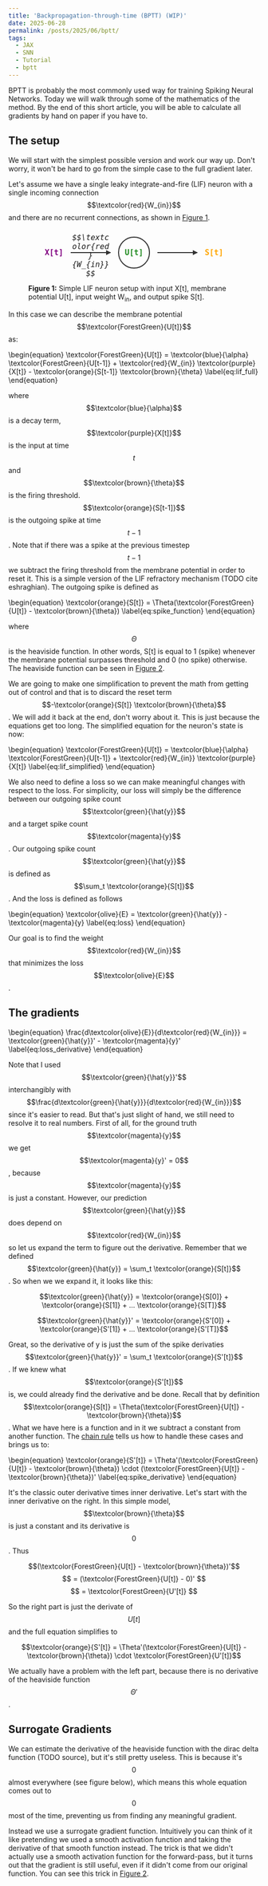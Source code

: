 ```yaml
---
title: 'Backpropagation-through-time (BPTT) (WIP)'
date: 2025-06-28
permalink: /posts/2025/06/bptt/
tags:
  - JAX
  - SNN
  - Tutorial
  - bptt
---
```


BPTT is probably the most commonly used way for training Spiking Neural Networks. Today we will walk through some of the mathematics of the method. By the end of this short article, you will be able to calculate all gradients by hand on paper if you have to. 

## The setup
We will start with the simplest possible version and work our way up. Don't worry, it won't be hard to go from the simple case to the full gradient later. 

Let's assume we have a single leaky integrate-and-fire (LIF) neuron with a single incoming connection $$\textcolor{red}{W_{in}}$$ and there are no recurrent connections, as shown in [Figure 1](#fig:neuron_diagram).

<figure id="fig:neuron_diagram">
<style>
.e-prop-diagram {
    display: flex;
    align-items: center;
    justify-content: center;
    gap: 15px;
    margin: 2em auto;
    font-family: monospace;
    font-size: 1.1em;
    width: 100%;
    text-align: center;
}
.neuron-circle {
    width: 60px;
    height: 60px;
    border-radius: 50%;
    border: 2px solid #333;
    display: flex;
    align-items: center;
    justify-content: center;
}
.connection-arrow {
    position: relative;
    width: 80px;
    height: 2px;
    background-color: #333;
}
.connection-arrow::after {
    content: '';
    position: absolute;
    right: -1px;
    top: -4px;
    width: 0;
    height: 0;
    border-top: 5px solid transparent;
    border-bottom: 5px solid transparent;
    border-left: 10px solid #333;
}
.connection-label {
    position: absolute;
    width: 100%;
    text-align: center;
    top: -2.5em;
    font-style: italic;
}
</style>
<div class="e-prop-diagram">
    <span style="color: purple; font-weight: bold;">X[t]</span>
    <div class="connection-arrow">
        <div class="connection-label">$$\textcolor{red}{W_{in}}$$</div>
    </div>
    <div class="neuron-circle" style="color: ForestGreen; font-weight: bold;">U[t]</div>
    <div class="connection-arrow"></div>
    <span style="color: orange; font-weight: bold;">S[t]</span>
</div>
<figcaption><strong>Figure 1:</strong> Simple LIF neuron setup with input X[t], membrane potential U[t], input weight W<sub>in</sub>, and output spike S[t].</figcaption>
</figure>

In this case we can describe the membrane potential $$\textcolor{ForestGreen}{U[t]}$$ as:

\begin{equation}
\textcolor{ForestGreen}{U[t]} = \textcolor{blue}{\alpha} \textcolor{ForestGreen}{U[t-1]} + \textcolor{red}{W_{in}} \textcolor{purple}{X[t]} - \textcolor{orange}{S[t-1]} \textcolor{brown}{\theta}
\label{eq:lif_full}
\end{equation}

where $$\textcolor{blue}{\alpha}$$ is a decay term, $$\textcolor{purple}{X[t]}$$ is the input at time $$t$$ and $$\textcolor{brown}{\theta}$$ is the firing threshold. $$\textcolor{orange}{S[t-1]}$$ is the outgoing spike at time $$t-1$$. Note that if there was a spike at the previous timestep $$t-1$$ we subtract the firing threshold from the membrane potential in order to reset it. This is a simple version of the LIF refractory mechanism (TODO cite eshraghian). The outgoing spike is defined as 

\begin{equation}
\textcolor{orange}{S[t]} = \Theta(\textcolor{ForestGreen}{U[t]} - \textcolor{brown}{\theta})
\label{eq:spike_function}
\end{equation}

where $$\Theta$$ is the heaviside function. In other words, S[t] is equal to 1 (spike) whenever the membrane potential surpasses threshold and 0 (no spike) otherwise. The heaviside function can be seen in [Figure 2](#fig:surrogate_gradient).

We are going to make one simplification to prevent the math from getting out of control and that is to discard the reset term $$-\textcolor{orange}{S[t]} \textcolor{brown}{\theta}$$. We will add it back at the end, don't worry about it. This is just because the equations get too long. The simplified equation for the neuron's state is now:

\begin{equation}
\textcolor{ForestGreen}{U[t]} = \textcolor{blue}{\alpha} \textcolor{ForestGreen}{U[t-1]} + \textcolor{red}{W_{in}} \textcolor{purple}{X[t]}
\label{eq:lif_simplified}
\end{equation}

We also need to define a loss so we can make meaningful changes with respect to the loss. For simplicity, our loss will simply be the difference between our outgoing spike count $$\textcolor{green}{\hat{y}}$$ and a target spike count $$\textcolor{magenta}{y}$$. Our outgoing spike count $$\textcolor{green}{\hat{y}}$$ is defined as $$\sum_t \textcolor{orange}{S[t]}$$. And the loss is defined as follows

\begin{equation}
\textcolor{olive}{E} = \textcolor{green}{\hat{y}} - \textcolor{magenta}{y}
\label{eq:loss}
\end{equation}


Our goal is to find the weight $$\textcolor{red}{W_{in}}$$ that minimizes the loss $$\textcolor{olive}{E}$$. 

## The gradients

\begin{equation}
\frac{d\textcolor{olive}{E}}{d\textcolor{red}{W_{in}}} = \textcolor{green}{\hat{y}}' - \textcolor{magenta}{y}'
\label{eq:loss_derivative}
\end{equation}


Note that I used $$\textcolor{green}{\hat{y}}'$$ interchangibly with $$\frac{d\textcolor{green}{\hat{y}}}{d\textcolor{red}{W_{in}}}$$ since it's easier to read. But that's just slight of hand, we still need to resolve it to real numbers. First of all, for the ground truth $$\textcolor{magenta}{y}$$ we get $$\textcolor{magenta}{y}' = 0$$, because $$\textcolor{magenta}{y}$$ is just a constant. However, our prediction $$\textcolor{green}{\hat{y}}$$ does depend on $$\textcolor{red}{W_{in}}$$ so let us expand the term to figure out the derivative. Remember that we defined $$\textcolor{green}{\hat{y}} = \sum_t \textcolor{orange}{S[t]}$$. So when we we expand it, it looks like this:


$$\textcolor{green}{\hat{y}} = \textcolor{orange}{S[0]} + \textcolor{orange}{S[1]} + ... \textcolor{orange}{S[T]}$$


$$\textcolor{green}{\hat{y}}' = \textcolor{orange}{S'[0]} + \textcolor{orange}{S'[1]} + ... \textcolor{orange}{S'[T]}$$


Great, so the derivative of y is just the sum of the spike derivaties $$\textcolor{green}{\hat{y}}' = \sum_t \textcolor{orange}{S'[t]}$$. If we knew what $$\textcolor{orange}{S'[t]}$$ is, we could already find the derivative and be done. Recall that by definition $$\textcolor{orange}{S[t]} = \Theta(\textcolor{ForestGreen}{U[t]} - \textcolor{brown}{\theta})$$. What we have here is a function and in it we subtract a constant from another function. The [chain rule](https://en.wikipedia.org/wiki/Differentiation_rules#Chain_rule) tells us how to handle these cases and brings us to:

\begin{equation}
\textcolor{orange}{S'[t]} = \Theta'(\textcolor{ForestGreen}{U[t]} - \textcolor{brown}{\theta}) \cdot (\textcolor{ForestGreen}{U[t]} - \textcolor{brown}{\theta})'
\label{eq:spike_derivative}
\end{equation}


It's the classic outer derivative times inner derivative. Let's start with the inner derivative on the right. In this simple model, $$\textcolor{brown}{\theta}$$ is just a constant and its derivative is $$0$$. Thus


$$(\textcolor{ForestGreen}{U[t]} - \textcolor{brown}{\theta})'$$
$$ = (\textcolor{ForestGreen}{U[t]} - 0)' $$
$$ = \textcolor{ForestGreen}{U'[t]} $$


So the right part is just the derivate of $$U[t]$$ and the full equation simplifies to


$$\textcolor{orange}{S'[t]} = \Theta'(\textcolor{ForestGreen}{U[t]} - \textcolor{brown}{\theta}) \cdot \textcolor{ForestGreen}{U'[t]}$$


We actually have a problem with the left part, because there is no derivative of the heaviside function $$\Theta'$$. 

## Surrogate Gradients

We can estimate the derivative of the heaviside function with the dirac delta function (TODO source), but it's still pretty useless. This is because it's $$0$$ almost everywhere (see figure below), which means this whole equation comes out to $$0$$ most of the time, preventing us from finding any meaningful gradient. 

Instead we use a surrogate gradient function. Intuitively you can think of it like pretending we used a smooth activation function and taking the derivative of that smooth function instead. The trick is that we didn't actually use a smooth activation function for the forward-pass, but it turns out that the gradient is still useful, even if it didn't come from our original function. You can see this trick in [Figure 2](#fig:surrogate_gradient).

<figure id="fig:surrogate_gradient">
<div id="surrogate-gradient-plot" style="width:100%; height:400px;"></div>
<figcaption><strong>Figure 2:</strong> Surrogate gradient concept showing the Heaviside function (left, solid) and its smooth sigmoid approximation (left, dashed), along with their derivatives (right). The Heaviside derivative is the Dirac delta (spike at zero), while the sigmoid derivative provides a smooth, trainable gradient.</figcaption>
</figure>

<script src="https://cdn.plot.ly/plotly-latest.min.js"></script>
<script>
document.addEventListener('DOMContentLoaded', function() {
    const sigmoidColor = '#1f77b4'; // Muted blue
    const heavisideColor = '#ff7f0e'; // Safety orange

    // Generate data
    const x = [];
    for (let i = -5; i <= 5; i += 0.1) {
        x.push(i);
    }

    // Left plot data
    const y_heaviside = x.map(val => val < 0 ? 0 : 1);
    const y_sigmoid = x.map(val => 1 / (1 + Math.exp(-val)));

    // Right plot data
    const y_sigmoid_deriv = y_sigmoid.map(val => val * (1 - val));

    // Traces for the left plot
    const trace_heaviside = {
        x: x,
        y: y_heaviside,
        mode: 'lines',
        name: 'Heaviside (Θ)',
        line: { color: heavisideColor, width: 3 },
        showlegend: false
    };

    const trace_sigmoid = {
        x: x,
        y: y_sigmoid,
        mode: 'lines',
        name: 'Sigmoid (σ, Surrogate)',
        line: { color: sigmoidColor, dash: 'dash', width: 3 },
        showlegend: false
    };

    // Traces for the right plot
    const trace_dirac = {
        x: [0, 0],
        y: [0, 1], // Representing Dirac as a spike of height 1
        mode: 'lines',
        name: 'Dirac Delta (δ)',
        xaxis: 'x2',
        yaxis: 'y2',
        line: { color: heavisideColor, width: 3 }
    };

    const trace_sigmoid_deriv = {
        x: x,
        y: y_sigmoid_deriv,
        mode: 'lines',
        name: 'Sigmoid Derivative (σ′)',
        xaxis: 'x2',
        yaxis: 'y2',
        line: { color: sigmoidColor, dash: 'dash', width: 3 }
    };

    const layout = {
        title: 'Surrogate Gradient Concept',
        xaxis: {
            domain: [0, 0.45],
            title: 'x',
            zeroline: true
        },
        yaxis: {
            title: 'f(x)',
            range: [-0.1, 1.1]
        },
        xaxis2: {
            domain: [0.55, 1],
            title: 'x',
            zeroline: true
        },
        yaxis2: {
            anchor: 'x2',
            title: 'f\'(x)',
            range: [-0.1, 1.1]
        },
        legend: {
            x: 1.02,
            xanchor: 'left',
            y: 0.5,
            yanchor: 'middle',
            orientation: 'v'
        },
        margin: {
            b: 100,
            r: 150
        }
    };

    Plotly.newPlot('surrogate-gradient-plot', [trace_heaviside, trace_sigmoid, trace_dirac, trace_sigmoid_deriv], layout);
});
</script>

Let's use the sigmoid derivative as our surrogate gradient function, i.e., $$\Theta' = \sigma'$$. We will treat it as a known quantity even though it still has the $$'$$ symbol. $$\textcolor{brown}{\theta}$$ is just a constant and $$\textcolor{ForestGreen}{U[t]}$$ is known at time $$t$$ so we now know the left side of the equation. All that's left is $$\textcolor{ForestGreen}{U'[t]}$$ the derivative of the mebrane potential with respect to the input weight $$\textcolor{red}{W_{in}}$$.

To find the derivative of $$U[t]$$, let's remember its definition: $$\textcolor{ForestGreen}{U[t]} = \textcolor{blue}{\alpha} \textcolor{ForestGreen}{U[t-1]} + \textcolor{red}{W_{in}} \textcolor{purple}{X[t]}$$. Since $$U[t]$$ depends on $$W_in$$ and obviously $$\textcolor{red}{W_{in}} \textcolor{purple}{X[t]}$$ depends on $$W_{in}$$ as well, we get two parts to the derivative:


$$\textcolor{ForestGreen}{U'[t]} = (\textcolor{blue}{\alpha} \textcolor{ForestGreen}{U[t-1]})' + (\textcolor{red}{W_{in}} \textcolor{purple}{X[t]})'$$


Once again, $$\textcolor{blue}{\alpha}$$ is a constant, so the first term comes out to $$\textcolor{blue}{\alpha} \textcolor{ForestGreen}{U'[t-1]}$$. For the second term, obviously the derivative with respect to $$W_{in}$$ is simply $$(\textcolor{red}{W_{in}} \textcolor{purple}{X[t]})' = \textcolor{purple}{X[t]}$$

And thus the derivative of $$\textcolor{ForestGreen}{U[t]}$$ is:

\begin{equation}
\textcolor{ForestGreen}{U'[t]} = \textcolor{blue}{\alpha} \textcolor{ForestGreen}{U'[t-1]} + \textcolor{purple}{X[t]}
\label{eq:membrane_derivative_recursive}
\end{equation}


Okay that was straight-forward but now we have a weird recursion because the derivative of $$\textcolor{ForestGreen}{U[t]}$$ depends on the derivative of $$\textcolor{ForestGreen}{U[t-1]}$$. That one depends on $$\textcolor{ForestGreen}{U[t-2]}$$ and so on. The recursion ends when we reach the initial state, which is just a constant. It's much easier to work upwards from the initial state.

## Solving the recursion


The goal is to find the pattern in this recursion and then take its derivative. It will only take a couple of steps, but first let's set an initial state $$\textcolor{ForestGreen}{U[0]} = 0$$ and hence $$\textcolor{ForestGreen}{U'[0]} = 0$$. In this case, we know that 


$$\textcolor{ForestGreen}{U[1]} = \textcolor{blue}{\alpha} \textcolor{ForestGreen}{U[0]} + \textcolor{red}{W_{in}} \textcolor{purple}{X[0]}$$


$$ = \textcolor{blue}{\alpha} 0 + \textcolor{red}{W_{in}} \textcolor{purple}{X[1]} $$

$$ = \textcolor{red}{W_{in}} \textcolor{purple}{X[1]} $$


Going one step further, we find that: 


$$\textcolor{ForestGreen}{U[2]} = \textcolor{blue}{\alpha} \textcolor{ForestGreen}{U[1]} + \textcolor{red}{W_{in}} \textcolor{purple}{X[2]}$$


$$= \textcolor{blue}{\alpha} (\textcolor{red}{W_{in}} \textcolor{purple}{X[1]}) + \textcolor{red}{W_{in}} \textcolor{purple}{X[2]}$$


$$= \textcolor{blue}{\alpha} \textcolor{red}{W_{in}} \textcolor{purple}{X[1]} + \textcolor{red}{W_{in}} \textcolor{purple}{X[2]}$$


and another step:


$$\textcolor{ForestGreen}{U[3]} = \textcolor{blue}{\alpha} \textcolor{ForestGreen}{U[2]} + \textcolor{red}{W_{in}} \textcolor{purple}{X[3]}$$


$$ = \textcolor{blue}{\alpha} (\textcolor{blue}{\alpha} \textcolor{red}{W_{in}} \textcolor{purple}{X[1]} + \textcolor{red}{W_{in}} \textcolor{purple}{X[2]}) + \textcolor{red}{W_{in}} \textcolor{purple}{X[3]}$$


$$ = \textcolor{blue}{\alpha}^2 \textcolor{red}{W_{in}} \textcolor{purple}{X[1]} + \textcolor{blue}{\alpha} \textcolor{red}{W_{in}} \textcolor{purple}{X[2]} + \textcolor{red}{W_{in}} \textcolor{purple}{X[3]}$$


To make the pattern more obvious, let me add some exponents: 


$$\textcolor{ForestGreen}{U[3]} = \textcolor{blue}{\alpha}^2 \textcolor{red}{W_{in}} \textcolor{purple}{X[1]} + \textcolor{blue}{\alpha}^1 \textcolor{red}{W_{in}} \textcolor{purple}{X[2]} + \textcolor{blue}{\alpha}^0 \textcolor{red}{W_{in}} \textcolor{purple}{X[3]}$$


In general, we find that


$$\textcolor{ForestGreen}{U[t]} = \textcolor{blue}{\alpha}^{t-1} \textcolor{red}{W_{in}} \textcolor{purple}{X[1]} + \textcolor{blue}{\alpha}^{t-2} \textcolor{red}{W_{in}} \textcolor{purple}{X[2]} + ... + \textcolor{blue}{\alpha}^{t-t} \textcolor{red}{W_{in}} \textcolor{purple}{X[t]}$$

$$ = \sum_{i=1}^{t} \textcolor{blue}{\alpha}^{t-i} \textcolor{red}{W_{in}} \textcolor{purple}{X[i]}$$


Since the derivative of the sum is just the sum of the derivatives, we get the following equation:

\begin{equation}
\textcolor{ForestGreen}{U'[t]} = \sum_{i=1}^{t} \textcolor{blue}{\alpha}^{t-i} \textcolor{purple}{X[i]}
\label{eq:membrane_derivative_closed}
\end{equation}

## Putting it all together
Finally, we know the derivatives of all the parts. The loss $$\textcolor{olive}{E}$$, the spike $$\textcolor{orange}{S[t]}$$ and the membrane potential $$\textcolor{ForestGreen}{U[t]}$$. Let's assemble the final equation and then we will plug in the things we just derived. Our goal was to find $$\textcolor{olive}{E}'$$, the change change in loss with respect to the change in $$\textcolor{red}{W_{in}}$$. Let's follow the whole chain of equations again


$$\textcolor{olive}{E} = \textcolor{green}{\hat{y}} - \textcolor{magenta}{y}$$


$$\textcolor{olive}{E'} = \textcolor{green}{\hat{y}}'$$


$$\textcolor{green}{\hat{y}}' = \sum_t \textcolor{orange}{S'[t]}$$


$$\textcolor{orange}{S'[t]} = \Theta'(\textcolor{ForestGreen}{U[t]} - \textcolor{brown}{\theta}) \cdot \textcolor{ForestGreen}{U'[t]}$$


$$ \textcolor{ForestGreen}{U'[t]} = \sum_{i=1}^{t} \textcolor{blue}{\alpha}^{t-i} \textcolor{purple}{X[i]}$$

So that's all the computations for the single neuron when we disregard the reset term. Before we add that term back, we must consider one more thing: the weight transport problem.


## The weight transport problem

To understand the weight transport problem, we need to consider a network with multiple layers. Let's extend our simple neuron setup to include a second layer, as shown in [Figure 3](#fig:two_layer_network).

<figure id="fig:two_layer_network">
<style>
.two-layer-diagram {
    display: flex;
    align-items: center;
    justify-content: center;
    gap: 15px;
    margin: 2em auto;
    font-family: monospace;
    font-size: 1.1em;
    width: 100%;
    text-align: center;
}
.neuron-circle {
    width: 60px;
    height: 60px;
    border-radius: 50%;
    border: 2px solid #333;
    display: flex;
    align-items: center;
    justify-content: center;
}
.connection-arrow {
    position: relative;
    width: 80px;
    height: 2px;
    background-color: #333;
}
.connection-arrow::after {
    content: '';
    position: absolute;
    right: -1px;
    top: -4px;
    width: 0;
    height: 0;
    border-top: 5px solid transparent;
    border-bottom: 5px solid transparent;
    border-left: 10px solid #333;
}
.connection-label {
    position: absolute;
    width: 100%;
    text-align: center;
    top: -2.5em;
    font-style: italic;
}
</style>
<div class="two-layer-diagram">
    <span style="color: purple; font-weight: bold;">X[t]</span>
    <div class="connection-arrow">
        <div class="connection-label">$\textcolor{red}{W_{in}}$</div>
    </div>
    <div class="neuron-circle" style="color: ForestGreen; font-weight: bold;">U<sub>0</sub>[t]</div>
    <div class="connection-arrow"></div>
    <span style="color: orange; font-weight: bold;">S<sub>0</sub>[t]</span>
    <div class="connection-arrow">
        <div class="connection-label">$\textcolor{red}{W_{rec}}$</div>
    </div>
    <div class="neuron-circle" style="color: DarkBlue; font-weight: bold;">U<sub>1</sub>[t]</div>
    <div class="connection-arrow"></div>
    <span style="color: orange; font-weight: bold;">S<sub>1</sub>[t]</span>
</div>
<figcaption><strong>Figure 3:</strong> Two-layer network showing the weight transport problem. The first neuron (U<sub>0</sub>[t]) produces spikes S<sub>0</sub>[t] that connect to the second neuron (U<sub>1</sub>[t]) through weight W<sub>rec</sub>, which then produces the final spike output S<sub>1</sub>[t].</figcaption>
</figure>

Unfortunately we have to index our neurons now. As a computer scientist I am unable to use anything but $0$ for the first neuron and subscript $1$ for the second. 

Now our equation is much the same as it was, but there's some additional parts. Our goal is still to find the gradient for $W_{in}$ and I will outline the path here:

$$ \Delta W_{in} = \frac{\partial E}{\partial W_{in}}$$


We used to have


$$ \Delta W_{in} = \frac{\partial E}{\partial S_0[t]} \frac{\partial S_0[t]}{\partial W_{in}}$$


Now $\frac{\partial E}{\partial S_0[t]}$ depends on the spikes of the layer before 


$$ \Delta W_{in} = \frac{\partial E}{\partial S_1[t]} \frac{\partial S_1[t]}{\partial S_0[t]} \frac{\partial S_0[t]}{\partial W_{in}}$$


The last term $\frac{\partial S_0[t]}{\partial W_{in}}$ is one that we already know as $S'[t]$. We also kind of know $\frac{\partial E}{\partial S_1[t]}$ because it's the same as we did for $S_0[t]$ just with the spikes of the second layer instead of the first. 

All that's left is $\frac{\partial S_1[t]}{\partial S_0[t]}$. The second lif's spike activation and derivative are identical to the first except for indices

\begin{equation}
\textcolor{orange}{S_1[t]} = \Theta(U[t] - \textcolor{brown}{\theta})
\label{eq:second_spike_function}
\end{equation}

\begin{equation}
\textcolor{orange}{S_1'[t]} = \Theta'(U[t] - \textcolor{brown}{\theta}) U'[t]
\label{eq:second_spike_function_derivative}
\end{equation}


So now we just need to resolve U[t-1] and its derivative and we are done


\begin{equation}
U_1[t] = \textcolor{blue}{\alpha} U[t-1] + \textcolor{red}{W_{rec}} S_0[t]
\label{eq:second_membrane_potential}
\end{equation}


\begin{equation}
\frac{\partial U_1[t]}{\partial S_0[t]} = \textcolor{blue}{\alpha} U'[t-1] + \textcolor{red}{W_{rec}}
\label{eq:second_membrane_potential_derivative}
\end{equation}

## Adding back the reset term
WIP

## Dealing with recurrent weights
WIP